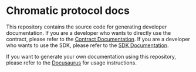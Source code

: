 # Chromatic protocol docs

This repository contains the source code for generating developer documentation. If you are a developer who wants to directly use the contract, please refer to the [Contract Documentation](https://chromatic.finance/docs/contracts/intro). If you are a developer who wants to use the SDK, please refer to the [SDK Documentation]( https://chromatic.finance/docs/sdk/intro).

If you want to generate your own documentation using this repository, please refer to the [Docusaurus](https://docusaurus.io/) for usage instructions.
